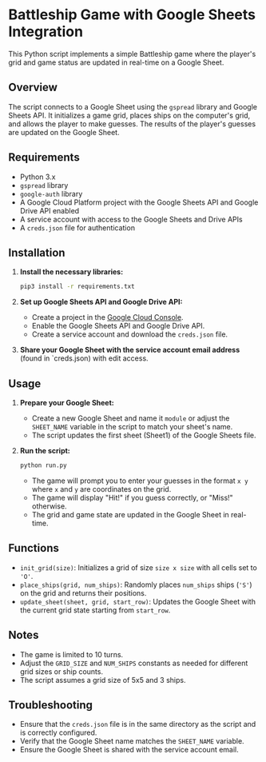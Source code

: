 # Battleship Game with Google Sheets Integration

This Python script implements a simple Battleship game where the player's grid and game status are updated in real-time on a Google Sheet.

## Overview

The script connects to a Google Sheet using the `gspread` library and Google Sheets API. It initializes a game grid, places ships on the computer's grid, and allows the player to make guesses. The results of the player's guesses are updated on the Google Sheet.

## Requirements

- Python 3.x
- `gspread` library
- `google-auth` library
- A Google Cloud Platform project with the Google Sheets API and Google Drive API enabled
- A service account with access to the Google Sheets and Drive APIs
- A `creds.json` file for authentication

## Installation

1. **Install the necessary libraries:**

   ```bash
   pip3 install -r requirements.txt
   ```

2. **Set up Google Sheets API and Google Drive API:**

   - Create a project in the [Google Cloud Console](https://console.cloud.google.com/).
   - Enable the Google Sheets API and Google Drive API.
   - Create a service account and download the `creds.json` file.

3. **Share your Google Sheet with the service account email address** (found in `creds.json) with edit access.

## Usage

1. **Prepare your Google Sheet:**

   - Create a new Google Sheet and name it `module` or adjust the `SHEET_NAME` variable in the script to match your sheet's name.
   - The script updates the first sheet (Sheet1) of the Google Sheets file.

2. **Run the script:**

   ```bash
   python run.py
   ```

   - The game will prompt you to enter your guesses in the format `x y` where `x` and `y` are coordinates on the grid.
   - The game will display "Hit!" if you guess correctly, or "Miss!" otherwise.
   - The grid and game state are updated in the Google Sheet in real-time.

## Functions

- `init_grid(size)`: Initializes a grid of size `size x size` with all cells set to `'O'`.
- `place_ships(grid, num_ships)`: Randomly places `num_ships` ships (`'S'`) on the grid and returns their positions.
- `update_sheet(sheet, grid, start_row)`: Updates the Google Sheet with the current grid state starting from `start_row`.

## Notes

- The game is limited to 10 turns.
- Adjust the `GRID_SIZE` and `NUM_SHIPS` constants as needed for different grid sizes or ship counts.
- The script assumes a grid size of 5x5 and 3 ships.

## Troubleshooting

- Ensure that the `creds.json` file is in the same directory as the script and is correctly configured.
- Verify that the Google Sheet name matches the `SHEET_NAME` variable.
- Ensure the Google Sheet is shared with the service account email.

